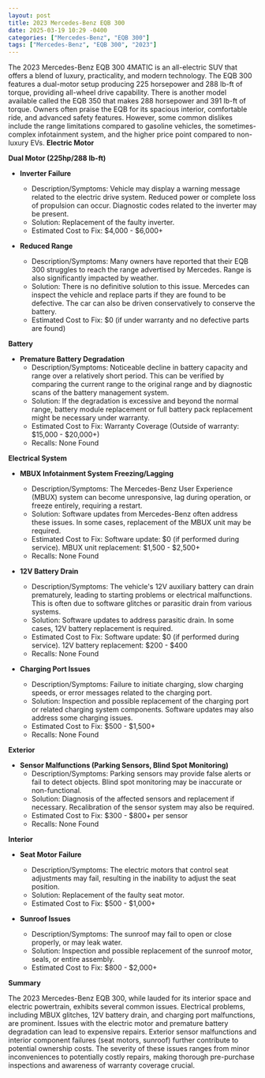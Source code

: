 ```yaml
---
layout: post
title: 2023 Mercedes-Benz EQB 300
date: 2025-03-19 10:29 -0400
categories: ["Mercedes-Benz", "EQB 300"]
tags: ["Mercedes-Benz", "EQB 300", "2023"]
---
```

The 2023 Mercedes-Benz EQB 300 4MATIC is an all-electric SUV that offers a blend of luxury, practicality, and modern technology. The EQB 300 features a dual-motor setup producing 225 horsepower and 288 lb-ft of torque, providing all-wheel drive capability. There is another model available called the EQB 350 that makes 288 horsepower and 391 lb-ft of torque. Owners often praise the EQB for its spacious interior, comfortable ride, and advanced safety features. However, some common dislikes include the range limitations compared to gasoline vehicles, the sometimes-complex infotainment system, and the higher price point compared to non-luxury EVs.
**Electric Motor**

**Dual Motor (225hp/288 lb-ft)**

*   **Inverter Failure**
    *   Description/Symptoms: Vehicle may display a warning message related to the electric drive system. Reduced power or complete loss of propulsion can occur. Diagnostic codes related to the inverter may be present.
    *   Solution: Replacement of the faulty inverter.
    *   Estimated Cost to Fix: $4,000 - $6,000+

*   **Reduced Range**
    *   Description/Symptoms: Many owners have reported that their EQB 300 struggles to reach the range advertised by Mercedes. Range is also significantly impacted by weather.
    *   Solution: There is no definitive solution to this issue. Mercedes can inspect the vehicle and replace parts if they are found to be defective. The car can also be driven conservatively to conserve the battery.
    *   Estimated Cost to Fix: $0 (if under warranty and no defective parts are found)

**Battery**

*   **Premature Battery Degradation**
    *   Description/Symptoms: Noticeable decline in battery capacity and range over a relatively short period. This can be verified by comparing the current range to the original range and by diagnostic scans of the battery management system.
    *   Solution: If the degradation is excessive and beyond the normal range, battery module replacement or full battery pack replacement might be necessary under warranty.
    *   Estimated Cost to Fix: Warranty Coverage (Outside of warranty: $15,000 - $20,000+)
    *   Recalls: None Found

**Electrical System**

*   **MBUX Infotainment System Freezing/Lagging**
    *   Description/Symptoms: The Mercedes-Benz User Experience (MBUX) system can become unresponsive, lag during operation, or freeze entirely, requiring a restart.
    *   Solution: Software updates from Mercedes-Benz often address these issues. In some cases, replacement of the MBUX unit may be required.
    *   Estimated Cost to Fix: Software update: $0 (if performed during service). MBUX unit replacement: $1,500 - $2,500+
    *   Recalls: None Found

*   **12V Battery Drain**
    *   Description/Symptoms: The vehicle's 12V auxiliary battery can drain prematurely, leading to starting problems or electrical malfunctions. This is often due to software glitches or parasitic drain from various systems.
    *   Solution: Software updates to address parasitic drain. In some cases, 12V battery replacement is required.
    *   Estimated Cost to Fix: Software update: $0 (if performed during service). 12V battery replacement: $200 - $400
    *   Recalls: None Found

*   **Charging Port Issues**
    *   Description/Symptoms: Failure to initiate charging, slow charging speeds, or error messages related to the charging port.
    *   Solution: Inspection and possible replacement of the charging port or related charging system components. Software updates may also address some charging issues.
    *   Estimated Cost to Fix: $500 - $1,500+
    *   Recalls: None Found

**Exterior**

*   **Sensor Malfunctions (Parking Sensors, Blind Spot Monitoring)**
    *   Description/Symptoms: Parking sensors may provide false alerts or fail to detect objects. Blind spot monitoring may be inaccurate or non-functional.
    *   Solution: Diagnosis of the affected sensors and replacement if necessary. Recalibration of the sensor system may also be required.
    *   Estimated Cost to Fix: $300 - $800+ per sensor
    *   Recalls: None Found

**Interior**

*   **Seat Motor Failure**
    * Description/Symptoms: The electric motors that control seat adjustments may fail, resulting in the inability to adjust the seat position.
    * Solution: Replacement of the faulty seat motor.
    * Estimated Cost to Fix: $500 - $1,000+

*   **Sunroof Issues**
    * Description/Symptoms: The sunroof may fail to open or close properly, or may leak water.
    * Solution: Inspection and possible replacement of the sunroof motor, seals, or entire assembly.
    * Estimated Cost to Fix: $800 - $2,000+

**Summary**

The 2023 Mercedes-Benz EQB 300, while lauded for its interior space and electric powertrain, exhibits several common issues. Electrical problems, including MBUX glitches, 12V battery drain, and charging port malfunctions, are prominent. Issues with the electric motor and premature battery degradation can lead to expensive repairs. Exterior sensor malfunctions and interior component failures (seat motors, sunroof) further contribute to potential ownership costs. The severity of these issues ranges from minor inconveniences to potentially costly repairs, making thorough pre-purchase inspections and awareness of warranty coverage crucial.

